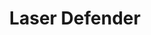 ---
permalink: /programming/laser_defender
title: Laser Defender
image_url: programming/laser_defender2.png
github_project_title: Laser-Defender
roles: UI implementations, Level Design, Character Select functionality, C# scripting, User Input, Material Design
controls: Mouse left click to choose options, Arrow Keys or WASD to move, optional controller input
description: 'Laser Defender was a fun Unity C# game based on a Galaga-type influence that was developed as part of a tutorial on Udemy. It was used to learn 2D collisions, events, player controls, and more from a top-down shooter perspective.'
what_i_learned: I learned UI design, events, and dynamically changing sprites to implement a rotation effect. I also learned about dynamically spawning random sprites and animations that can be attached to them for cool gameplay effects.
what_i_do_differently: There are some unfinished portions that I could polish up from a UI/UX perspective.
---